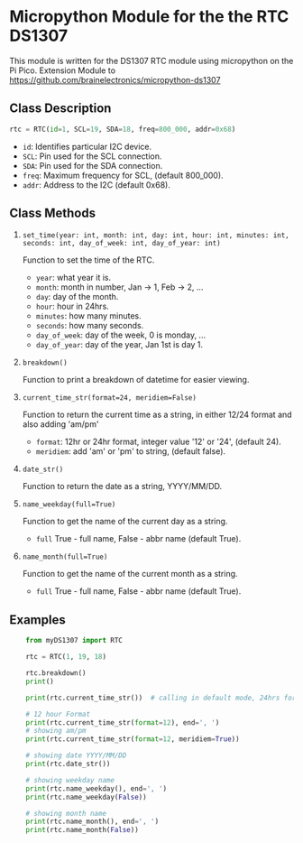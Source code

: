 # Micropython Module for the the RTC DS1307

This module is written for the DS1307 RTC module using micropython on the Pi Pico.
Extension Module to https://github.com/brainelectronics/micropython-ds1307

## Class Description

```py
rtc = RTC(id=1, SCL=19, SDA=18, freq=800_000, addr=0x68)
```
- `id`: Identifies particular I2C device.
- `SCL`: Pin used for the SCL connection.
- `SDA`: Pin used for the SDA connection.
- `freq`: Maximum frequency for SCL, (default 800_000).
- `addr`: Address to the I2C (default 0x68).

## Class Methods

1. `set_time(year: int, month: int, day: int, hour: int, minutes: int, seconds: int, day_of_week: int, day_of_year: int)`
   
    Function to set the time of the RTC.
    - `year`: what year it is.
    - `month`: month in number, Jan -> 1, Feb -> 2, ...
    - `day`: day of the month.
    - `hour`: hour in 24hrs.
    - `minutes`: how many minutes.
    - `seconds`: how many seconds.
    - `day_of_week`: day of the week, 0 is monday, ...
    - `day_of_year`: day of the year, Jan 1st is day 1.

2. `breakdown()`
   
   Function to print a breakdown of datetime for easier viewing.

3. `current_time_str(format=24, meridiem=False)`
   
   Function to return the current time as a string, in either 12/24 format and also adding 'am/pm'

   - `format`: 12hr or 24hr format, integer value '12' or '24', (default 24).
   - `meridiem`: add 'am' or 'pm' to string, (default false).
  
4. `date_str()`
   
   Function to return the date as a string, YYYY/MM/DD.

5. `name_weekday(full=True)`
   
   Function to get the name of the current day as a string.
   - `full` True - full name, False - abbr name (default True).

6. `name_month(full=True)`
   
   Function to get the name of the current month as a string.
   - `full`  True - full name, False - abbr name (default True).


## Examples

```py
    from myDS1307 import RTC

    rtc = RTC(1, 19, 18)

    rtc.breakdown()
    print()

    print(rtc.current_time_str())  # calling in default mode, 24hrs format

    # 12 hour Format
    print(rtc.current_time_str(format=12), end=', ')
    # showing am/pm
    print(rtc.current_time_str(format=12, meridiem=True))

    # showing date YYYY/MM/DD
    print(rtc.date_str())

    # showing weekday name
    print(rtc.name_weekday(), end=', ')
    print(rtc.name_weekday(False))

    # showing month name
    print(rtc.name_month(), end=', ')
    print(rtc.name_month(False))
```
